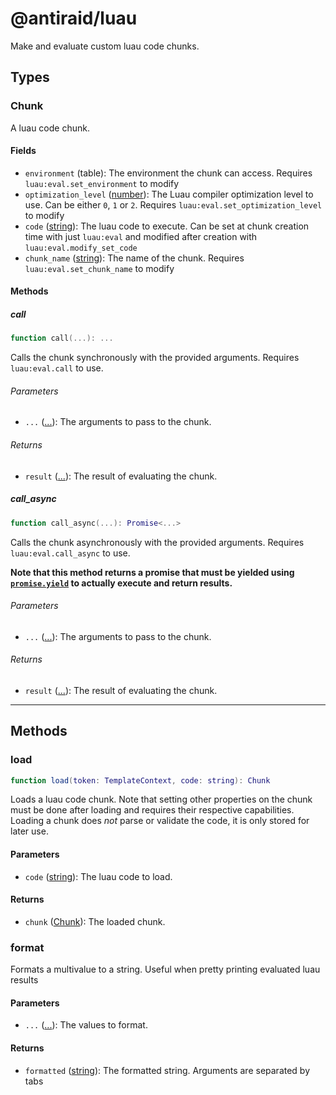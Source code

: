 # @antiraid/luau

Make and evaluate custom luau code chunks.

## Types

<div id="type.Chunk" />

### Chunk

A luau code chunk.

#### Fields

- `environment` (table): The environment the chunk can access. Requires ``luau:eval.set_environment`` to modify
- `optimization_level` ([number](#type.number)): The Luau compiler optimization level to use. Can be either ``0``, ``1`` or ``2``. Requires ``luau:eval.set_optimization_level`` to modify
- `code` ([string](#type.string)): The luau code to execute. Can be set at chunk creation time with just ``luau:eval`` and modified after creation with ``luau:eval.modify_set_code``
- ``chunk_name`` ([string](#type.string)): The name of the chunk. Requires  ``luau:eval.set_chunk_name`` to modify

#### Methods

##### call

```lua
function call(...): ...
```

Calls the chunk synchronously with the provided arguments. Requires ``luau:eval.call`` to use.

###### Parameters

- `...` ([...](#type.any)): The arguments to pass to the chunk.


###### Returns

- `result` ([...](#type.any)): The result of evaluating the chunk.

##### call_async

```lua
function call_async(...): Promise<...>
```

Calls the chunk asynchronously with the provided arguments. Requires ``luau:eval.call_async`` to use.

**Note that this method returns a promise that must be yielded using [`promise.yield`](#type.promise.yield) to actually execute and return results.**

###### Parameters

- `...` ([...](#type.any)): The arguments to pass to the chunk.


###### Returns

- `result` ([...](#type.any)): The result of evaluating the chunk.

---

## Methods

### load

```lua
function load(token: TemplateContext, code: string): Chunk
```

Loads a luau code chunk. Note that setting other properties on the chunk must be done after loading and requires their respective capabilities. Loading a chunk does *not* parse or validate the code, it is only stored for later use.

#### Parameters

- `code` ([string](#type.string)): The luau code to load.

#### Returns

- `chunk` ([Chunk](#type.Chunk)): The loaded chunk.

### format

Formats a multivalue to a string. Useful when pretty printing evaluated luau results

#### Parameters

- `...` ([...](#type.any)): The values to format.

#### Returns

- `formatted` ([string](#type.string)): The formatted string. Arguments are separated by tabs